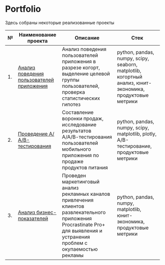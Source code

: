 # Portfolio

Здесь собраны некоторые реализованные проекты

| №    | Наименование проекта                | Описание                                                     | Стек                                                         |
| ---- | ------------------------------------------------------------ | ------------------------------------------------------------ | ------------------------------------------------------------ |
| 1.   | [Анализ поведения пользователей приложения](https://github.com/Taya-Prokhorova/Portfolio/tree/main/Cohort%20Analisys)| Анализ поведения пользователей <br/>приложения в разрезе когорт,<br/> выделение целевой группы пользователей,<br/> проверка статистических гипотез<br/>| python, pandas, numpy, scipy, seaborn, matplotlib, когортный анализ, юнит-экономика, продуктовые метрики       |
| 2.   | [Проведение А/А/В-тестирования](https://github.com/Taya-Prokhorova/Portfolio/tree/main/AB-testing)| Составление воронки продаж,<br/> исследование результатов<br/> А/А/В-тестирования пользователей<br/> мобильного приложения по продаже<br/> продуктов питания<br/>| python, pandas, numpy, scipy, matplotlib, plotly, А/В-тестирование, продуктовые метрики       |
| 3.   | [Анализ бизнес-показателей](https://github.com/Taya-Prokhorova/Portfolio/tree/main/Business%20Analytics)| Проведен маркетинговый анализ<br/> рекламных каналов привлечения<br/> клиентов развлекательного приложения Procrastinate Pro+ для выявления и устранения проблем с окупаемостью рекламы <br/>| python, pandas, numpy, matplotlib, юнит-экономика, продуктовые метрики       |
